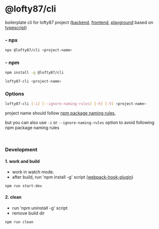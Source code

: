 # @lofty87/cli

boilerplate cli for lofty87 project ([backend](https://github.com/lofty87/cli/tree/master/packages/baseBackend), [frontend](https://github.com/lofty87/cli/tree/master/packages/baseFrontend), [playground](https://github.com/lofty87/cli/tree/master/packages/basePlayground) based on [typescript](https://www.typescriptlang.org/))

### - npx

```bash
npx @lofty87/cli <project-name>
```

### - npm

```bash
npm install -g @lofty87/cli

lofty87-cli <project-name>
```

### Options

```bash
lofty87-cli [-i] [--ignore-naming-rules] [-h] [-V] <project-name>
```

project name should follow [npm package naming rules](https://github.com/npm/validate-npm-package-name#naming-rules),

but you can also use `-i` or `--ignore-naming-rules` option to avoid following npm package naming rules

<br />

### Development

#### 1. work and build

- work in watch mode.
- after build, run 'npm install -g' script ([webpack-hook-plugin](https://github.com/tienne/webpack-hook-plugin))

```ts
npm run start:dev
```

#### 2. clean

- run 'npm uninstall -g' script
- remove build dir

```ts
npm run clean
```